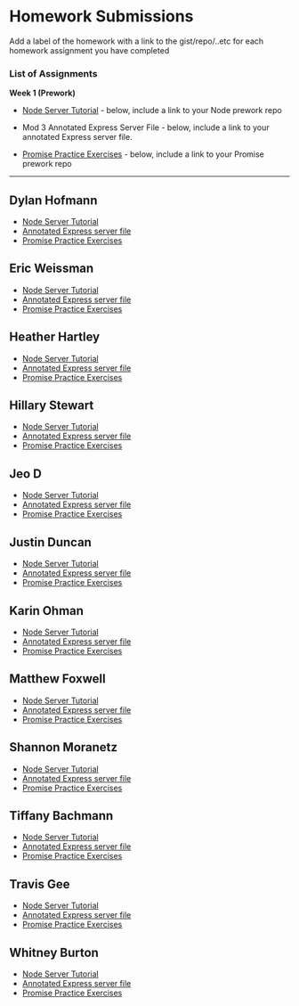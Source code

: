 # Homework Submissions

Add a label of the homework with a link to the gist/repo/..etc for each homework assignment you have completed

### List of Assignments

**Week 1 (Prework)**

* [Node Server Tutorial](http://frontend.turing.io/lessons/module-4/node-prework.html) - below, include a link to your Node prework repo

* Mod 3 Annotated Express Server File - below, include a link to your annotated Express server file.

* [Promise Practice Exercises](https://gist.github.com/robbiejaeger/dc8f55c1f9462741090862f736b82cab) - below, include a link to your Promise prework repo

---

## Dylan Hofmann

* [Node Server Tutorial]()
* [Annotated Express server file]()
* [Promise Practice Exercises]()

## Eric Weissman

* [Node Server Tutorial]()
* [Annotated Express server file]()
* [Promise Practice Exercises]()

## Heather Hartley

* [Node Server Tutorial]()
* [Annotated Express server file]()
* [Promise Practice Exercises]()

## Hillary Stewart

* [Node Server Tutorial]()
* [Annotated Express server file]()
* [Promise Practice Exercises]()

## Jeo D

* [Node Server Tutorial]()
* [Annotated Express server file]()
* [Promise Practice Exercises]()

## Justin Duncan

* [Node Server Tutorial]()
* [Annotated Express server file]()
* [Promise Practice Exercises]()

## Karin Ohman

* [Node Server Tutorial](https://github.com/kaohman/node-practice)
* [Annotated Express server file]()
* [Promise Practice Exercises](https://repl.it/@kaohma/PromisesPractice)

## Matthew Foxwell

* [Node Server Tutorial]()
* [Annotated Express server file]()
* [Promise Practice Exercises]()

## Shannon Moranetz

* [Node Server Tutorial]()
* [Annotated Express server file]()
* [Promise Practice Exercises]()

## Tiffany Bachmann

* [Node Server Tutorial]()
* [Annotated Express server file]()
* [Promise Practice Exercises]()

## Travis Gee

* [Node Server Tutorial]()
* [Annotated Express server file]()
* [Promise Practice Exercises]()

## Whitney Burton

* [Node Server Tutorial]()
* [Annotated Express server file]()
* [Promise Practice Exercises]()
